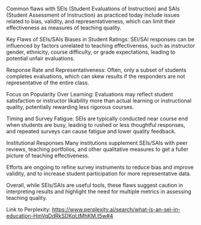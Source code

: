 Common flaws with SEIs (Student Evaluations of Instruction) and SAIs (Student Assessment of Instruction) as practiced today include issues related to bias, validity, and representativeness, which can limit their effectiveness as measures of teaching quality.​

Key Flaws of SEIs/SAIs
Biases in Student Ratings: SEI/SAI responses can be influenced by factors unrelated to teaching effectiveness, such as instructor gender, ethnicity, course difficulty, or grade expectations, leading to potential unfair evaluations.​

Response Rate and Representativeness: Often, only a subset of students completes evaluations, which can skew results if the responders are not representative of the entire class.​

Focus on Popularity Over Learning: Evaluations may reflect student satisfaction or instructor likability more than actual learning or instructional quality, potentially rewarding less rigorous courses.​

Timing and Survey Fatigue: SEIs are typically conducted near course end when students are busy, leading to rushed or less thoughtful responses, and repeated surveys can cause fatigue and lower quality feedback.​

Institutional Responses
Many institutions supplement SEIs/SAIs with peer reviews, teaching portfolios, and other qualitative measures to get a fuller picture of teaching effectiveness.​

Efforts are ongoing to refine survey instruments to reduce bias and improve validity, and to increase student participation for more representative data.​

Overall, while SEIs/SAIs are useful tools, these flaws suggest caution in interpreting results and highlight the need for multiple metrics in assessing teaching quality.

Link to Perplexity: https://www.perplexity.ai/search/what-is-an-sei-in-education-HmVqDdRkSDKqLtMhKM.t5w#4
